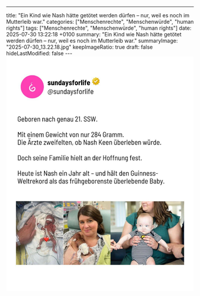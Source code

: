 ---
title: "Ein Kind wie Nash hätte getötet werden dürfen – nur, weil es noch im Mutterleib war."
categories: ["Menschenrechte", "Menschenwürde", "human rights"]
tags: ["Menschenrechte", "Menschenwürde", "human rights"]
date: 2025-07-30 13:22:18 +0100
summary: "Ein Kind wie Nash hätte getötet werden dürfen – nur, weil es noch im Mutterleib war."
summaryImage: "2025-07-30_13.22.18.jpg"
keepImageRatio: true
draft: false
hideLastModified: false
---[![Ein Kind wie Nash hätte getötet werden dürfen – nur, weil es noch im Mutterleib war.](2025-07-30_13.22.18.jpg "Ein Kind wie Nash hätte getötet werden dürfen – nur, weil es noch im Mutterleib war.")](https://www.sundaysforlife.org/de)